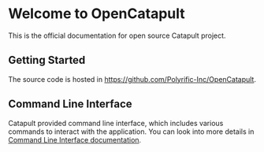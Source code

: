 # Welcome to OpenCatapult

This is the official documentation for open source Catapult project.

## Getting Started

The source code is hosted in <https://github.com/Polyrific-Inc/OpenCatapult>.

## Command Line Interface
Catapult provided command line interface, which includes various commands to interact with the application. You can look into more details in [Command Line Interface documentation](cli/cli).
